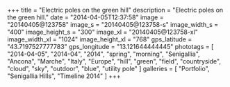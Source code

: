 +++
title = "Electric poles on the green hill"
description = "Electric poles on the green hill."
date = "2014-04-05T12:37:58"
image = "20140405@123758"
image_s = "20140405@123758-s"
image_width_s = "400"
image_height_s = "300"
image_xl = "20140405@123758-xl"
image_width_xl = "1024"
image_height_xl = "768"
gps_latitude = "43.7197527777783"
gps_longitude = "13.121644444445"
phototags = [ "2014-04-05", "2014-04", "2014", "spring", "morning", "Senigallia", "Ancona", "Marche", "Italy", "Europe", "hill", "green", "field", "countryside", "cloud", "sky", "outdoor", "blue", "utility pole" ]
galleries = [ "Portfolio", "Senigallia Hills", "Timeline 2014" ]
+++

